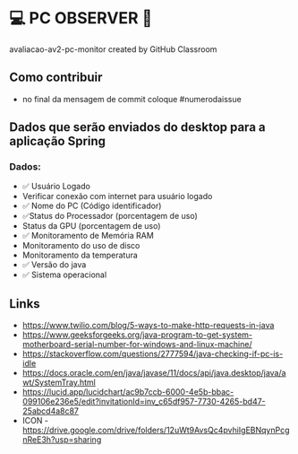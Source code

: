 # 💻 PC OBSERVER 👀
avaliacao-av2-pc-monitor created by GitHub Classroom

## Como contribuir
- no final da mensagem de commit coloque #numerodaissue

## Dados que serão enviados do desktop para a aplicação Spring

### Dados:
- ✅ Usuário Logado
- Verificar conexão com internet para usuário logado
- ✅ Nome do PC (Código identificador)
- ✅Status do Processador (porcentagem de uso)
- Status da GPU (porcentagem de uso)
- ✅ Monitoramento de Memória RAM
- Monitoramento do uso de disco
- Monitoramento da temperatura
- ✅ Versão do java
- ✅ Sistema operacional

## Links
- https://www.twilio.com/blog/5-ways-to-make-http-requests-in-java
- https://www.geeksforgeeks.org/java-program-to-get-system-motherboard-serial-number-for-windows-and-linux-machine/
- https://stackoverflow.com/questions/2777594/java-checking-if-pc-is-idle
- https://docs.oracle.com/en/java/javase/11/docs/api/java.desktop/java/awt/SystemTray.html
- https://lucid.app/lucidchart/ac9b7ccb-6000-4e5b-bbac-099106e236e5/edit?invitationId=inv_c65df957-7730-4265-bd47-25abcd4a8c87
- ICON - https://drive.google.com/drive/folders/12uWt9AvsQc4pvhiIgEBNqynPcgnReE3h?usp=sharing
